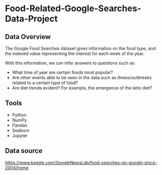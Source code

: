 # Food-Related-Google-Searches-Data-Project

## Data Overview
The Google Food Searches dataset gives information on the food type, and the indexed value representing the interest for each week of the year.

With this information, we can infer answers to questions such as:
* What time of year are certain foods most popular?
* Are other events able to be seen in the data such as illness/outbreaks related to a certain type of food? 
* Are diet trends evident? For example, the emergence of the keto diet?


## Tools
* Python 
* NumPy
* Pandas
* Seaborn
* Jupyter

## Data source
https://www.kaggle.com/GoogleNewsLab/food-searches-on-google-since-2004/home
